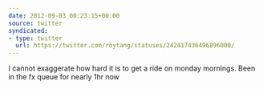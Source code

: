 ```yaml
---
date: 2012-09-03 00:23:15+00:00
source: twitter
syndicated:
- type: twitter
  url: https://twitter.com/roytang/statuses/242417436496896000/
---
```


I cannot exaggerate how hard it is to get a ride on monday mornings. Been in the fx queue for nearly 1hr now